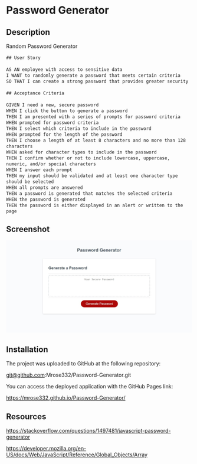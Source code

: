 # Password Generator

## Description

Random Password Generator

```
## User Story 

AS AN employee with access to sensitive data
I WANT to randomly generate a password that meets certain criteria
SO THAT I can create a strong password that provides greater security

## Acceptance Criteria

GIVEN I need a new, secure password
WHEN I click the button to generate a password
THEN I am presented with a series of prompts for password criteria
WHEN prompted for password criteria
THEN I select which criteria to include in the password
WHEN prompted for the length of the password
THEN I choose a length of at least 8 characters and no more than 128 characters
WHEN asked for character types to include in the password
THEN I confirm whether or not to include lowercase, uppercase, numeric, and/or special characters
WHEN I answer each prompt
THEN my input should be validated and at least one character type should be selected
WHEN all prompts are answered
THEN a password is generated that matches the selected criteria
WHEN the password is generated
THEN the password is either displayed in an alert or written to the page
```

## Screenshot

<img src= "assets/images/PasswordGeneratorPic.jpeg">

## Installation

 The project was uploaded to GitHub at the following repository:  
                 
 git@github.com:Mrose332/Password-Generator.git

 You can access the deployed application with the GitHub Pages link:  
 
 https://mrose332.github.io/Password-Generator/

## Resources
https://stackoverflow.com/questions/1497481/javascript-password-generator

https://developer.mozilla.org/en-US/docs/Web/JavaScript/Reference/Global_Objects/Array